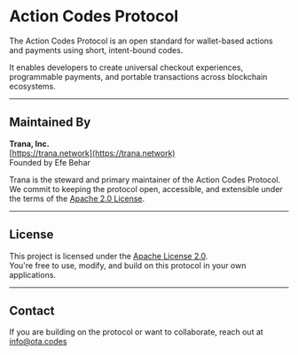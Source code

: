 # Action Codes Protocol

The Action Codes Protocol is an open standard for wallet-based actions and payments using short, intent-bound codes.

It enables developers to create universal checkout experiences, programmable payments, and portable transactions across blockchain ecosystems.

---

## Maintained By

**Trana, Inc.**  
[https://trana.network](https://trana.network)  
Founded by Efe Behar

Trana is the steward and primary maintainer of the Action Codes Protocol.  
We commit to keeping the protocol open, accessible, and extensible under the terms of the [Apache 2.0 License](LICENSE).

---

## License

This project is licensed under the [Apache License 2.0](LICENSE).  
You're free to use, modify, and build on this protocol in your own applications.

---

## Contact

If you are building on the protocol or want to collaborate, reach out at [info@ota.codes](mailto:info@ota.codes)